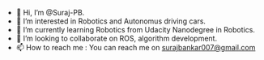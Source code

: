 - 👋 Hi, I’m @Suraj-PB.
- 👀 I’m interested in Robotics and Autonomus driving cars.
- 🌱 I’m currently learning Robotics from Udacity Nanodegree in Robotics.
- 💞️ I’m looking to collaborate on ROS, algorithm development.
- 📫 How to reach me : You can reach me on surajbankar007@gmail.com

<!---
Suraj-PB/Suraj-PB is a ✨ special ✨ repository because its `README.md` (this file) appears on your GitHub profile.
You can click the Preview link to take a look at your changes.
--->
